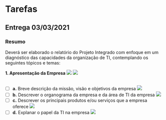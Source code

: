 # Tarefas


## Entrega 03/03/2021

### Resumo

Deverá ser elaborado o relatório do Projeto Integrado com enfoque em um diagnóstico das capacidades da organização de TI, contemplando os seguintes tópicos e temas:

<b>1. Apresentação da Empresa</b> <img src="https://img.shields.io/badge/Respons%C3%A1vel-Steffany-brightgreen"> <img src="https://img.shields.io/badge/Arquivo-Word-blue"> <br /><br />
- [ ] <b>a.</b> Breve descrição da missão, visão e objetivos da empresa <img src="https://img.shields.io/badge/Respons%C3%A1vel-Steffany-brightgreen"> <br />
- [ ] <b>b.</b> Descrever o organograma da empresa e da área de TI da empresa <img src="https://img.shields.io/badge/Respons%C3%A1vel-TODOS-critical"> <br />
- [ ] <b>c.</b> Descrever os principais produtos e/ou serviços que a empresa oferece <img src="https://img.shields.io/badge/Respons%C3%A1vel-Michaelly-orange"> <br />
- [ ] <b>d.</b> Explanar o papel da TI na empresa <img src="https://img.shields.io/badge/Respons%C3%A1vel-Bruno-blueviolet">
